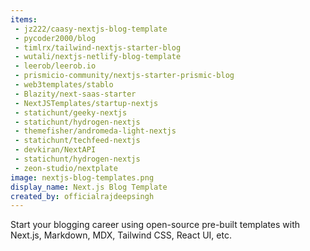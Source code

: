 ```yaml
---
items:
 - jz222/caasy-nextjs-blog-template
 - pycoder2000/blog
 - timlrx/tailwind-nextjs-starter-blog
 - wutali/nextjs-netlify-blog-template
 - leerob/leerob.io
 - prismicio-community/nextjs-starter-prismic-blog
 - web3templates/stablo
 - Blazity/next-saas-starter
 - NextJSTemplates/startup-nextjs
 - statichunt/geeky-nextjs
 - statichunt/hydrogen-nextjs
 - themefisher/andromeda-light-nextjs
 - statichunt/techfeed-nextjs
 - devkiran/NextAPI
 - statichunt/hydrogen-nextjs
 - zeon-studio/nextplate
image: nextjs-blog-templates.png
display_name: Next.js Blog Template
created_by: officialrajdeepsingh
---
```


Start your blogging career using open-source pre-built templates with Next.js, Markdown, MDX, Tailwind CSS, React UI, etc.